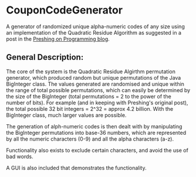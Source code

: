 <h1>CouponCodeGenerator</h1>
<p>
A generator of randomized unique alpha-numeric codes of any size using an implementation of the Quadratic Residue Algorithm as suggested in a post in the <a href="http://preshing.com/20121224/how-to-generate-a-sequence-of-unique-random-integers/">Preshing on Programming blog</a>.
</p>
<h2>General Description:</h2>
<p>
The core of the system is the Quadratic Residue Algirthm permutation generator, which produced random but unique permutations of the Java BigInteger class. The values generated are randomised and unique within the range of total possible permutations, which can easily be determined by the size of the BigInteger (total permutations = 2 to the power of the number of bits). For example (and in keeping with Preshing's original post), the total possible 32 bit integers = 2^32 = approx 4.2 billion.
With the BigInteger class, much larger values are possible.
</p>
<p>
The generation of alph-numeric codes is then dealt with by manipulating the BigInteger permutations into base-36 numbers, which are represented by all the numeric characters (0-9) and all the alpha characters (a-z).
</p>
<p>
Functionality also exists to exclude certain characters, and avoid the use of bad words.
</p>
<p>
A GUI is also included that demonstrates the functionality.
</p>
